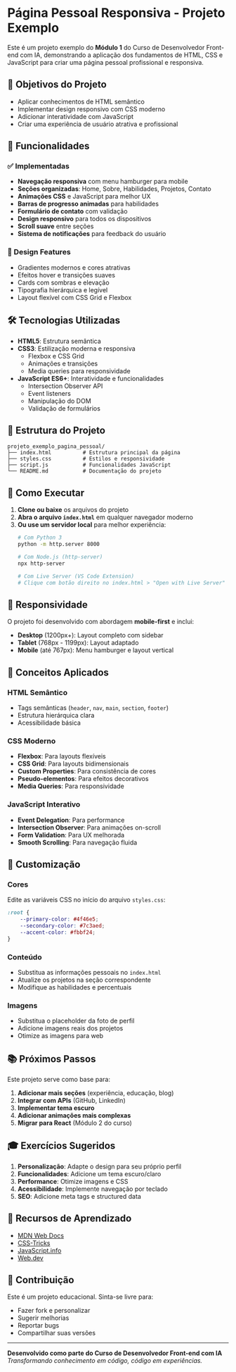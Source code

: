 # Página Pessoal Responsiva - Projeto Exemplo

Este é um projeto exemplo do **Módulo 1** do Curso de Desenvolvedor Front-end com IA, demonstrando a aplicação dos fundamentos de HTML, CSS e JavaScript para criar uma página pessoal profissional e responsiva.

## 🎯 Objetivos do Projeto

- Aplicar conhecimentos de HTML semântico
- Implementar design responsivo com CSS moderno
- Adicionar interatividade com JavaScript
- Criar uma experiência de usuário atrativa e profissional

## 🚀 Funcionalidades

### ✅ Implementadas
- **Navegação responsiva** com menu hamburger para mobile
- **Seções organizadas**: Home, Sobre, Habilidades, Projetos, Contato
- **Animações CSS** e JavaScript para melhor UX
- **Barras de progresso animadas** para habilidades
- **Formulário de contato** com validação
- **Design responsivo** para todos os dispositivos
- **Scroll suave** entre seções
- **Sistema de notificações** para feedback do usuário

### 🎨 Design Features
- Gradientes modernos e cores atrativas
- Efeitos hover e transições suaves
- Cards com sombras e elevação
- Tipografia hierárquica e legível
- Layout flexível com CSS Grid e Flexbox

## 🛠️ Tecnologias Utilizadas

- **HTML5**: Estrutura semântica
- **CSS3**: Estilização moderna e responsiva
  - Flexbox e CSS Grid
  - Animações e transições
  - Media queries para responsividade
- **JavaScript ES6+**: Interatividade e funcionalidades
  - Intersection Observer API
  - Event listeners
  - Manipulação do DOM
  - Validação de formulários

## 📁 Estrutura do Projeto

```
projeto_exemplo_pagina_pessoal/
├── index.html          # Estrutura principal da página
├── styles.css          # Estilos e responsividade
├── script.js           # Funcionalidades JavaScript
└── README.md           # Documentação do projeto
```

## 🚀 Como Executar

1. **Clone ou baixe** os arquivos do projeto
2. **Abra o arquivo `index.html`** em qualquer navegador moderno
3. **Ou use um servidor local** para melhor experiência:
   ```bash
   # Com Python 3
   python -m http.server 8000
   
   # Com Node.js (http-server)
   npx http-server
   
   # Com Live Server (VS Code Extension)
   # Clique com botão direito no index.html > "Open with Live Server"
   ```

## 📱 Responsividade

O projeto foi desenvolvido com abordagem **mobile-first** e inclui:

- **Desktop** (1200px+): Layout completo com sidebar
- **Tablet** (768px - 1199px): Layout adaptado
- **Mobile** (até 767px): Menu hamburger e layout vertical

## 🎯 Conceitos Aplicados

### HTML Semântico
- Tags semânticas (`header`, `nav`, `main`, `section`, `footer`)
- Estrutura hierárquica clara
- Acessibilidade básica

### CSS Moderno
- **Flexbox**: Para layouts flexíveis
- **CSS Grid**: Para layouts bidimensionais
- **Custom Properties**: Para consistência de cores
- **Pseudo-elementos**: Para efeitos decorativos
- **Media Queries**: Para responsividade

### JavaScript Interativo
- **Event Delegation**: Para performance
- **Intersection Observer**: Para animações on-scroll
- **Form Validation**: Para UX melhorada
- **Smooth Scrolling**: Para navegação fluida

## 🔧 Customização

### Cores
Edite as variáveis CSS no início do arquivo `styles.css`:
```css
:root {
    --primary-color: #4f46e5;
    --secondary-color: #7c3aed;
    --accent-color: #fbbf24;
}
```

### Conteúdo
- Substitua as informações pessoais no `index.html`
- Atualize os projetos na seção correspondente
- Modifique as habilidades e percentuais

### Imagens
- Substitua o placeholder da foto de perfil
- Adicione imagens reais dos projetos
- Otimize as imagens para web

## 📚 Próximos Passos

Este projeto serve como base para:

1. **Adicionar mais seções** (experiência, educação, blog)
2. **Integrar com APIs** (GitHub, LinkedIn)
3. **Implementar tema escuro**
4. **Adicionar animações mais complexas**
5. **Migrar para React** (Módulo 2 do curso)

## 🎓 Exercícios Sugeridos

1. **Personalização**: Adapte o design para seu próprio perfil
2. **Funcionalidades**: Adicione um tema escuro/claro
3. **Performance**: Otimize imagens e CSS
4. **Acessibilidade**: Implemente navegação por teclado
5. **SEO**: Adicione meta tags e structured data

## 📖 Recursos de Aprendizado

- [MDN Web Docs](https://developer.mozilla.org/)
- [CSS-Tricks](https://css-tricks.com/)
- [JavaScript.info](https://javascript.info/)
- [Web.dev](https://web.dev/)

## 🤝 Contribuição

Este é um projeto educacional. Sinta-se livre para:
- Fazer fork e personalizar
- Sugerir melhorias
- Reportar bugs
- Compartilhar suas versões

---

**Desenvolvido como parte do Curso de Desenvolvedor Front-end com IA**  
*Transformando conhecimento em código, código em experiências.*

